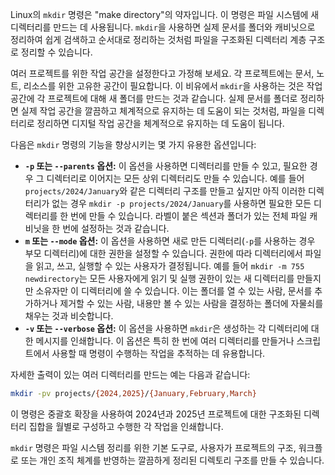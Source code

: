 Linux의 `mkdir` 명령은 "make directory"의 약자입니다. 이 명령은 파일 시스템에 새 디렉터리를 만드는 데 사용됩니다. `mkdir`을 사용하면 실제 문서를 폴더와 캐비닛으로 정리하여 쉽게 검색하고 순서대로 정리하는 것처럼 파일을 구조화된 디렉터리 계층 구조로 정리할 수 있습니다.

여러 프로젝트를 위한 작업 공간을 설정한다고 가정해 보세요. 각 프로젝트에는 문서, 노트, 리소스를 위한 고유한 공간이 필요합니다. 이 비유에서 `mkdir`을 사용하는 것은 작업 공간에 각 프로젝트에 대해 새 폴더를 만드는 것과 같습니다. 실제 문서를 폴더로 정리하면 실제 작업 공간을 깔끔하고 체계적으로 유지하는 데 도움이 되는 것처럼, 파일을 디렉터리로 정리하면 디지털 작업 공간을 체계적으로 유지하는 데 도움이 됩니다.

다음은 `mkdir` 명령의 기능을 향상시키는 몇 가지 유용한 옵션입니다:

- **`-p` 또는 `--parents` 옵션:** 이 옵션을 사용하면 디렉터리를 만들 수 있고, 필요한 경우 그 디렉터리로 이어지는 모든 상위 디렉터리도 만들 수 있습니다. 예를 들어 `projects/2024/January`와 같은 디렉터리 구조를 만들고 싶지만 아직 이러한 디렉터리가 없는 경우 `mkdir -p projects/2024/January`를 사용하면 필요한 모든 디렉터리를 한 번에 만들 수 있습니다. 라벨이 붙은 섹션과 폴더가 있는 전체 파일 캐비닛을 한 번에 설정하는 것과 같습니다.
- **`m` 또는 `--mode` 옵션:** 이 옵션을 사용하면 새로 만든 디렉터리(`-p`를 사용하는 경우 부모 디렉터리)에 대한 권한을 설정할 수 있습니다. 권한에 따라 디렉터리에서 파일을 읽고, 쓰고, 실행할 수 있는 사용자가 결정됩니다. 예를 들어 `mkdir -m 755 newdirectory`는 모든 사용자에게 읽기 및 실행 권한이 있는 새 디렉터리를 만들지만 소유자만 이 디렉터리에 쓸 수 있습니다. 이는 폴더를 열 수 있는 사람, 문서를 추가하거나 제거할 수 있는 사람, 내용만 볼 수 있는 사람을 결정하는 폴더에 자물쇠를 채우는 것과 비슷합니다.
- **`-v` 또는 `--verbose` 옵션:** 이 옵션을 사용하면 `mkdir`은 생성하는 각 디렉터리에 대한 메시지를 인쇄합니다. 이 옵션은 특히 한 번에 여러 디렉터리를 만들거나 스크립트에서 사용할 때 명령이 수행하는 작업을 추적하는 데 유용합니다.

자세한 출력이 있는 여러 디렉터리를 만드는 예는 다음과 같습니다:

```sh
mkdir -pv projects/{2024,2025}/{January,February,March}
```

이 명령은 중괄호 확장을 사용하여 2024년과 2025년 프로젝트에 대한 구조화된 디렉터리 집합을 월별로 구성하고 수행한 각 작업을 인쇄합니다.

`mkdir` 명령은 파일 시스템 정리를 위한 기본 도구로, 사용자가 프로젝트의 구조, 워크플로 또는 개인 조직 체계를 반영하는 깔끔하게 정리된 디렉토리 구조를 만들 수 있습니다.
